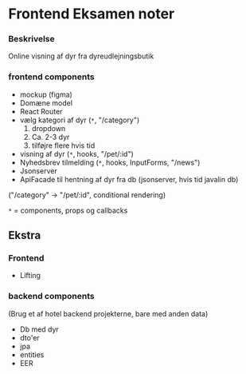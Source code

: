 # Frontend Eksamen noter

### Beskrivelse
Online visning af dyr fra dyreudlejningsbutik

### frontend components
- mockup (figma)
- Domæne model
- React Router
- vælg kategori af dyr (`*`, "/category")
    1. dropdown
    2. Ca. 2-3 dyr
    3. tilføjre flere hvis tid
- visning af dyr (`*`, hooks, "/pet/:id")
- Nyhedsbrev tilmelding (`*`, hooks, InputForms, "/news")
- Jsonserver
- ApiFacade til hentning af dyr fra db (jsonserver, hvis tid javalin db)

("/category" -> "/pet/:id", conditional rendering)

`*` = components, props og callbacks 

## Ekstra

### Frontend
- Lifting

### backend components
(Brug et af hotel backend projekterne, bare med anden data) 
- Db med dyr
- dto'er
- jpa
- entities
- EER